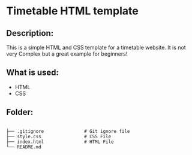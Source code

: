 # Timetable HTML template

## Description:
This is a simple HTML and CSS template for a timetable website. It is not very Complex but a great example for beginners!

## What is used:
* HTML
* CSS

## Folder:

```

├── .gitignore               # Git ignore file
├── style.css                # CSS File
├── index.html               # HTML File
└── README.md

```